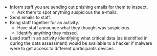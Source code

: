 
  * Inform staff you are sending out phishing emails for them to inspect.
    * Ask them to spot anything suspicious the e-mails.
  * Send emails to staff.
  * Bring staff together for an activity.
    * Have staff announce what they thought was suspicious.
    * Identify anything they missed.
  * Lead staff in an activity identifying what critical data (as identified in during the data assessment) would be available to a hacker if malware were to get access to different participants devices.
